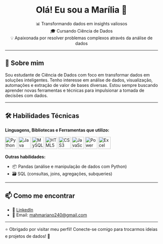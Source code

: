<h1 align="center">Olá! Eu sou a Marília 👋</h1>

<p align="center">
  📊 Transformando dados em insights valiosos <br>
  🎓 Cursando Ciência de Dados <br>
  💡 Apaixonada por resolver problemas complexos através da análise de dados
</p>

---

## 🚀 Sobre mim

Sou estudante de Ciência de Dados com foco em transformar dados em soluções inteligentes. Tenho interesse em análise de dados, visualização, automações e extração de valor de bases diversas. Estou sempre buscando aprender novas ferramentas e técnicas para impulsionar a tomada de decisões com dados.

---

## 🛠️ Habilidades Técnicas

**Linguagens, Bibliotecas e Ferramentas que utilizo:**

<p align="left">
  <img src="https://cdn.jsdelivr.net/gh/devicons/devicon/icons/python/python-original.svg" width="40" alt="Python" />
  <img src="https://cdn.jsdelivr.net/gh/devicons/devicon/icons/java/java-original.svg" width="40" alt="Java" />
  <img src="https://cdn.jsdelivr.net/gh/devicons/devicon/icons/mysql/mysql-original.svg" width="40" alt="MySQL" />
  <img src="https://cdn.jsdelivr.net/gh/devicons/devicon/icons/html5/html5-original.svg" width="40" alt="HTML5" />
  <img src="https://cdn.jsdelivr.net/gh/devicons/devicon/icons/css3/css3-original.svg" width="40" alt="CSS3" />
  <img src="https://cdn.jsdelivr.net/gh/devicons/devicon/icons/javascript/javascript-original.svg" width="40" alt="JavaScript" />
  <img src="https://img.icons8.com/color/48/000000/power-bi.png" width="40" alt="Power BI" />
  <img src="https://img.icons8.com/color/48/000000/microsoft-excel-2019--v1.png" width="40" alt="Excel" />
</p>

**Outras habilidades:**  
- 📦 Pandas (análise e manipulação de dados com Python)  
- 🗃️ SQL (consultas, joins, agregações, subqueries)

---

## 📫 Como me encontrar

- 💼 [LinkedIn](https://www.linkedin.com/in/mahmariano240)
- 📧 Email: mahmariano240@gmail.com

---

⭐ Obrigado por visitar meu perfil! Conecte-se comigo para trocarmos ideias e projetos de dados! 🚀



